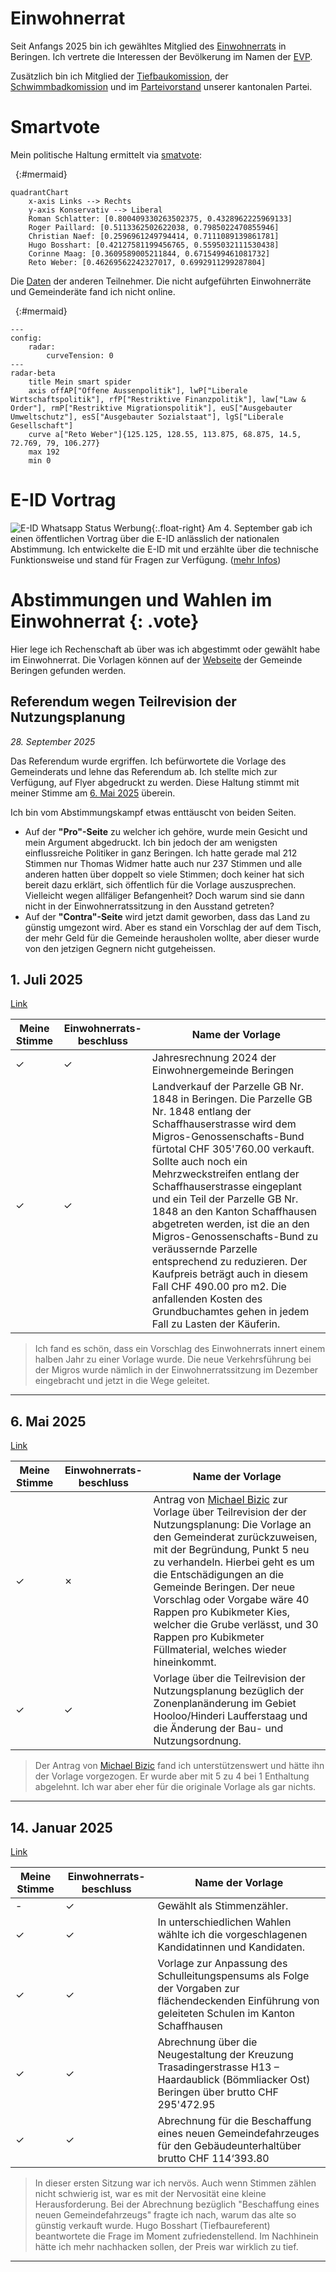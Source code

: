 # Einwohnerrat

Seit Anfangs 2025 bin ich gewähltes Mitglied des [Einwohnerrats](https://www.beringen.ch/de/mitglieder) in Beringen. Ich vertrete die Interessen der Bevölkerung im Namen der [EVP](https://evp-sh.ch).

Zusätzlich bin ich Mitglied der [Tiefbaukomission](https://www.beringen.ch/de/tiefbau), der [Schwimmbadkomission](https://www.beringen.ch/de/schwimmbad) und im [Parteivorstand](https://www.evp-sh-2024.ch/parteivorstand) unserer kantonalen Partei.

# Smartvote
Mein politische Haltung ermittelt via [smatvote](https://smartvote.ch): 

<!-- Roman Schlatter: https://www.smartvote.ch/de/group/527/election/23_ch_nr/smartmap -->
<!-- https://www.smartvote.ch/de/group/540/election/24_sh_leg/smartmap -->

&nbsp;
{:#mermaid}

```mermaid
quadrantChart
    x-axis Links --> Rechts
    y-axis Konservativ --> Liberal
    Roman Schlatter: [0.800409330263502375, 0.4328962225969133]
    Roger Paillard: [0.5113362502622038, 0.7985022470855946]
    Christian Naef: [0.2596961249794414, 0.7111089139861781]
    Hugo Bosshart: [0.42127581199456765, 0.5595032111530438]
    Corinne Maag: [0.3609589005211844, 0.6715499461081732]
    Reto Weber: [0.46269562242327017, 0.6992911299287804]
```

Die [Daten](https://www.smartvote.ch/de/group/540/election/24_sh_leg/smartmap) der anderen Teilnehmer. Die nicht aufgeführten Einwohnerräte und Gemeinderäte fand ich nicht online.

&nbsp;
{:#mermaid}

```mermaid
---
config:
    radar:
        curveTension: 0
---
radar-beta
    title Mein smart spider
    axis offAP["Offene Aussenpolitik"], lwP["Liberale Wirtschaftspolitik"], rfP["Restriktive Finanzpolitik"], law["Law & Order"], rmP["Restriktive Migrationspolitik"], euS["Ausgebauter Umweltschutz"], esS["Ausgebauter Sozialstaat"], lgS["Liberale Gesellschaft"]
    curve a["Reto Weber"]{125.125, 128.55, 113.875, 68.875, 14.5, 72.769, 79, 106.277}
    max 192
    min 0
```


# E-ID Vortrag

![E-ID Whatsapp Status Werbung](assets/images/eid_vortrag.jpg){:.float-right}
Am 4. September gab ich einen öffentlichen Vortrag über die E-ID anlässlich der nationalen Abstimmung. Ich entwickelte die E-ID mit und erzählte über die technische Funktionsweise und stand für Fragen zur Verfügung. ([mehr Infos](/politik/e-id))

# Abstimmungen und Wahlen im Einwohnerrat {: .vote}

Hier lege ich Rechenschaft ab über was ich abgestimmt oder gewählt habe im Einwohnerrat. Die Vorlagen können auf der [Webseite](https://www.beringen.ch/de/einwohnerrat-vorlagen) der Gemeinde Beringen gefunden werden.

## Referendum wegen Teilrevision der Nutzungsplanung

*28. September 2025*

Das Referendum wurde ergriffen. Ich befürwortete die Vorlage des Gemeinderats und lehne das Referendum ab. Ich stellte mich zur Verfügung, auf Flyer abgedruckt zu werden. Diese Haltung stimmt mit meiner Stimme am [6. Mai 2025](#6-mai-2025) überein.

Ich bin vom Abstimmungskampf etwas enttäuscht von beiden Seiten. 

- Auf der **"Pro"-Seite** zu welcher ich gehöre, wurde mein Gesicht und mein Argument abgedruckt. Ich bin jedoch der am wenigsten einflussreiche Politiker in ganz Beringen. Ich hatte gerade mal 212 Stimmen nur Thomas Widmer hatte auch nur 237 Stimmen und alle anderen hatten über doppelt so viele Stimmen; doch keiner hat sich bereit dazu erklärt, sich öffentlich für die Vorlage auszusprechen. Vielleicht wegen allfäliger Befangenheit? Doch warum sind sie dann nicht in der Einwohnerratssitzung in den Ausstand getreten?
- Auf der **"Contra"-Seite** wird jetzt damit geworben, dass das Land zu günstig umgezont wird. Aber es stand ein Vorschlag der auf dem Tisch, der mehr Geld für die Gemeinde herausholen wollte, aber dieser wurde von den jetzigen Gegnern nicht gutgeheissen.

## 1. Juli 2025

[Link](https://www.beringen.ch/uploads/files/pdf/Behoerde-Politik/Einwohnerrat/Beschluesse/2025/Einwohnerrat%20Beschlusse%203.%20Sitzung%20vom%201.%20Juli%202025.pdf)

| Meine Stimme | Einwohnerrats- beschluss | Name der Vorlage |
|---|---|---|
| ✓ | ✓ | Jahresrechnung 2024 der Einwohnergemeinde Beringen |
| ✓ | ✓ | Landverkauf der Parzelle GB Nr. 1848 in Beringen. Die Parzelle GB Nr. 1848 entlang der Schaffhauserstrasse wird dem Migros-Genossenschafts-Bund fürtotal CHF 305'760.00 verkauft. Sollte auch noch ein Mehrzweckstreifen entlang der Schaffhauserstrasse eingeplant und ein Teil der Parzelle GB Nr. 1848 an den Kanton Schaffhausen abgetreten werden, ist die an den Migros-Genossenschafts-Bund zu veräussernde Parzelle entsprechend zu reduzieren. Der Kaufpreis beträgt auch in diesem Fall CHF 490.00 pro m2. Die anfallenden Kosten des Grundbuchamtes gehen in jedem Fall zu Lasten der Käuferin. |

> Ich fand es schön, dass ein Vorschlag des Einwohnerrats innert einem halben Jahr zu einer Vorlage wurde. Die neue Verkehrsführung bei der Migros wurde nämlich in der Einwohnerratssitzung im Dezember eingebracht und jetzt in die Wege geleitet.

---

## 6. Mai 2025

[Link](https://www.beringen.ch/uploads/files/pdf/Behoerde-Politik/Einwohnerrat/Beschluesse/2025/Einwohnerrat%20Beschlusse%202.%20Sitzung%20vom%206.%20Mai%202025.pdf)

| Meine Stimme | Einwohnerrats- beschluss | Name der Vorlage |
|---|---|---|
| ✓ | ✗ | Antrag von [Michael Bizic](https://www.garbatec.ch/garbatec/team) zur Vorlage über Teilrevision der der Nutzungsplanung: Die Vorlage an den Gemeinderat zurückzuweisen, mit der Begründung, Punkt 5 neu zu verhandeln. Hierbei geht es um die Entschädigungen an die Gemeinde Beringen. Der neue Vorschlag oder Vorgabe wäre 40 Rappen pro Kubikmeter Kies, welcher die Grube verlässt, und 30 Rappen pro Kubikmeter Füllmaterial, welches wieder hineinkommt. |
| ✓ | ✓ | Vorlage über die Teilrevision der Nutzungsplanung bezüglich der Zonenplanänderung im Gebiet Hooloo/Hinderi Laufferstaag und die Änderung der Bau- und Nutzungsordnung. |

> Der Antrag von [Michael Bizic](https://www.garbatec.ch/garbatec/team) fand ich unterstützenswert und hätte ihn der Vorlage vorgezogen. Er wurde aber mit 5 zu 4 bei 1 Enthaltung abgelehnt. Ich war aber eher für die originale Vorlage als gar nichts.

---

## 14. Januar 2025

[Link](https://www.beringen.ch/uploads/files/pdf/Behoerde-Politik/Einwohnerrat/Beschluesse/2025/Einwohnerrat%20Beschlusse%201.%20Sitzung%20vom%2014.%20Januar%202025.pdf)

| Meine Stimme | Einwohnerrats- beschluss | Name der Vorlage |
|---|---|---|
| - | ✓ | Gewählt als Stimmenzähler. |
| ✓ | ✓ | In unterschiedlichen Wahlen wählte ich die vorgeschlagenen Kandidatinnen und Kandidaten. |
| ✓ | ✓ | Vorlage zur Anpassung des Schulleitungspensums als Folge der Vorgaben zur flächendeckenden Einführung von geleiteten Schulen im Kanton Schaffhausen |
| ✓ | ✓ | Abrechnung über die Neugestaltung der Kreuzung Trasadingerstrasse H13 – Haardaublick (Bömmliacker Ost) Beringen über brutto CHF 295'472.95 |
| ✓ | ✓ | Abrechnung für die Beschaffung eines neuen Gemeindefahrzeuges für den Gebäudeunterhaltüber brutto CHF 114‘393.80 |


> In dieser ersten Sitzung war ich nervös. Auch wenn Stimmen zählen nicht schwierig ist, war es mit der Nervosität eine kleine Herausforderung. Bei der Abrechnung bezüglich "Beschaffung eines neuen Gemeindefahrzeugs" fragte ich nach, warum das alte so günstig verkauft wurde. Hugo Bosshart (Tiefbaureferent) beantwortete die Frage im Moment zufriedenstellend. Im Nachhinein hätte ich mehr nachhacken sollen, der Preis war wirklich zu tief.

---
